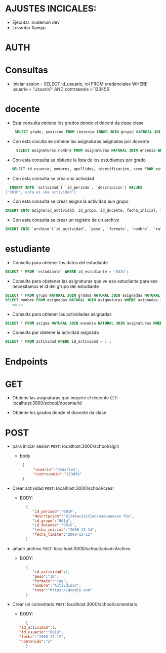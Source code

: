 
# AJUSTES INCICALES:  
 - Ejecutar: nodemon dev
 - Levantar Xampp

# AUTH



               
# Consultas

* Iniciar sesion
          - SELECT id_usuario, rol FROM credenciales WHERE usuario = 'Usuario1' AND contrasenia ='123456'


# docente
 - Esta consulta obtiene los grados donde el docent da clase clase
    ```sql  
     SELECT grado, posicion FROM (ensenia INNER JOIN grupo) NATURAL JOIN grados WHERE ensenia.id_docente = '?' AND ensenia.id_grupo = grupo.id_grupo GROUP BY (ensenia.id_grupo) 
   ```  
 - Con esta cosulta se obtiene las asignaturas asignadas por docente  
```sql
     SELECT asignaturas.nombre FROM asignaturas NATURAL JOIN ensenia WHERE ensenia.id_docente = '001U' GROUP BY(asignaturas.nombre);
```
- Con esta consulta se obtiene la lista de los estudiantes por grado
```sql
   SELECT id_usuario, nombres, apellidos, identificacion, sexo FROM estudiante NATURAL JOIN usuario WHERE estudiante.id_grupo = '001g' AND estudiante.id_estudiante = usuario.id_usuario;
```
- Con esta consulta se crea una actividad
```sql
  INSERT INTO `actividad`( `id_periodo`, `descripcion`) VALUES 
('001P','esta es una actividad')
```
- Con esta consulta se crear asigna la actividad  aun grupo
```sql
INSERT INTO asigna(id_actividad, id_grupo, id_docente, fecha_inicial, fecha_limite) VALUES (?,?,?,?,?)

```
- Con esta consulta se crear un registro de un archivo
```sql
INSERT INTO `archivo`(`id_actividad`, `peso`, `formato`, `nombre`, `ruta`) VALUES (?,?,?,?,?)

```




# estudiante 
- Consulta para obtener los datos del estudiante
```sql
SELECT * FROM `estudiante` WHERE id_estudiante = '042U';
```
- Consulta para obetener las asignaturas que ve ese estudiante para eso necesitamos el id del grupo del estudiante
```sql
SELECT * FROM grupo NATURAL JOIN grados NATURAL JOIN asignadas NATURAL JOIN asignaturas WHERE id_grupo = '001g' -- Vieja
SELECT nombre FROM asignadas NATURAL JOIN asignaturas WHERE asignadas.id_grado IN (SELECT id_grado FROM grupo NATURAL JOIN grados WHERE grupo.id_grupo = '001g' GROUP BY (id_grado));
-- nueva
 ```
- Consulta para obtener las actividades asignadas
 ```sql
SELECT * FROM asigna NATURAL JOIN ensenia NATURAL JOIN asignaturas WHERE id_grupo = '001g' ;
 ```

 - Consulta par obtener la actvidad asignada
 ```sql
 SELECT * FROM actividad WHERE id_actividad = 1 ;
 ```



 # Endpoints 
 # GET
- Obtiene las asignaturas que imparte el docente
`GET`:  localhost:3000/school/docente/id

 - Obtiene los grados donde el docente da clase

# POST
   -  para iniciar sesion
   `POST`: localhost:3000/school/sigin
      - body 
               
         ```JSON
          {
               "usuario":"Usuario1",
               "contrasenia":"123456"
          }
          ```



- Crear actividad 
`POST`: localhost:3000/school/crear 
   - BODY:
   ```json
         {
            "id_periodo":"001P",
            "descripcion":"61244as2a1d1adsasaaaaaaaa fda",
            "id_grupo":"001g",
            "id_docente":"001U", 
            "fecha_inicial":"2000-12-14",
            "fecha_limite":"2000-12-12"
         }
   ```
 - añadir archivo 
  `POST`: localhost:3000/school/aniadirArchivo
     - BODY:
   ```json
         {
            "id_actividad":1,
            "peso":"10",
            "formato":"jpg",
            "nombre":"Activdidad",
            "ruta":"https://google.com"
         }
   ```
 - Crear un comentario
  `POST`: localhost:3000/school/comentario
     - BODY:
   ```json
         {
      "id_actividad":1,
      "id_usuario":"001U",
      "fecha":"2000-12-12",
      "contenido":"a"
         }
   ```


